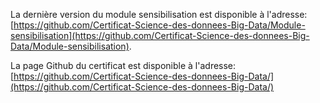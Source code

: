 La dernière version du module sensibilisation est disponible à l'adresse: [https://github.com/Certificat-Science-des-donnees-Big-Data/Module-sensibilisation](https://github.com/Certificat-Science-des-donnees-Big-Data/Module-sensibilisation).

La page Github du certificat est disponible à l'adresse: [https://github.com/Certificat-Science-des-donnees-Big-Data/](https://github.com/Certificat-Science-des-donnees-Big-Data/)
